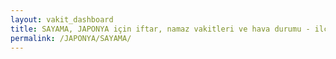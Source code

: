 ```yaml
---
layout: vakit_dashboard
title: SAYAMA, JAPONYA için iftar, namaz vakitleri ve hava durumu - ilçe/eyalet seç
permalink: /JAPONYA/SAYAMA/
---
```


<script type="text/javascript">
  var GLOBAL_COUNTRY = 'JAPONYA';
  var GLOBAL_CITY = 'SAYAMA';
  var GLOBAL_STATE = '';
  var lat = 72;
  var lon = 21;
</script>

